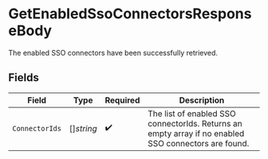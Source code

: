 # GetEnabledSsoConnectorsResponseBody

The enabled SSO connectors have been successfully retrieved.


## Fields

| Field                                                                                                | Type                                                                                                 | Required                                                                                             | Description                                                                                          |
| ---------------------------------------------------------------------------------------------------- | ---------------------------------------------------------------------------------------------------- | ---------------------------------------------------------------------------------------------------- | ---------------------------------------------------------------------------------------------------- |
| `ConnectorIds`                                                                                       | []*string*                                                                                           | :heavy_check_mark:                                                                                   | The list of enabled SSO connectorIds. Returns an empty array if no enabled SSO connectors are found. |